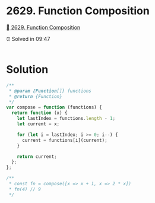 # 2629. Function Composition

[🍄 2629. Function Composition](https://leetcode.com/problems/function-composition/description/)

<aside>
⏰ Solved in 09:47
</aside>
</br>

# Solution

```js
/**
 * @param {Function[]} functions
 * @return {Function}
 */
var compose = function (functions) {
  return function (x) {
    let lastIndex = functions.length - 1;
    let current = x;

    for (let i = lastIndex; i >= 0; i--) {
      current = functions[i](current);
    }

    return current;
  };
};

/**
 * const fn = compose([x => x + 1, x => 2 * x])
 * fn(4) // 9
 */
```
